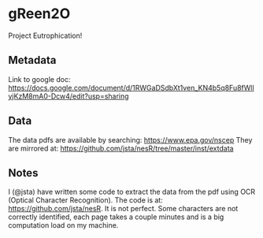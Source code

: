 # gReen2O
Project Eutrophication!

## Metadata
Link to google doc: https://docs.google.com/document/d/1RWGaDSdbXt1ven_KN4b5q8Fu8fWllyjKzM8mA0-Dcw4/edit?usp=sharing

## Data

The data pdfs are available by searching: https://www.epa.gov/nscep
They are mirrored at: https://github.com/jsta/nesR/tree/master/inst/extdata

## Notes
I (@jsta) have written some code to extract the data from the pdf using OCR (Optical Character Recognition). The code is at: https://github.com/jsta/nesR. It is not perfect. Some characters are not correctly identified, each page takes a couple minutes and is a big computation load on my machine.
